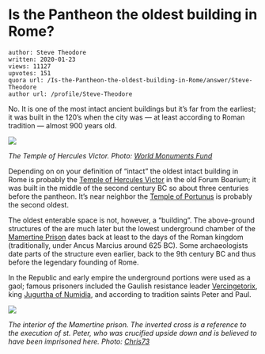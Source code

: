 # Is the Pantheon the oldest building in Rome?

	author: Steve Theodore
	written: 2020-01-23
	views: 11127
	upvotes: 151
	quora url: /Is-the-Pantheon-the-oldest-building-in-Rome/answer/Steve-Theodore
	author url: /profile/Steve-Theodore


No. It is one of the most intact ancient buildings but it’s far from the earliest; it was built in the 120’s when the city was — at least according to Roman tradition — almost 900 years old.

![](https://qph.fs.quoracdn.net/main-qimg-6377f24df18340eec1948eb6bc56b2d6)

_The Temple of Hercules Victor. Photo:_ _[World Monuments Fund](https://www.wmf.org/project/temple-hercules)_ 

Depending on on your definition of “intact” the oldest intact building in Rome is probably the [Temple of Hercules Victor](https://en.m.wikipedia.org/wiki/Temple_of_Hercules_Victor) in the old Forum Boarium; it was built in the middle of the second century BC so about three centuries before the pantheon. It’s near neighbor the [Temple of Portunus](https://www.wmf.org/project/temple-portunus) is probably the second oldest.

The oldest enterable space is not, however, a “building”. The above-ground structures of the are much later but the lowest underground chamber of the [Mamertine Prison](https://www.ancient-origins.net/ancient-places-europe/infamous-mamertine-prison-and-supposed-incarceration-saint-peter-003447) dates back at least to the days of the Roman kingdom (traditionally, under Ancus Marcius around 625 BC). Some archaeologists date parts of the structure even earlier, back to the 9th century BC and thus before the legendary founding of Rome.

In the Republic and early empire the underground portions were used as a gaol; famous prisoners included the Gaulish resistance leader [Vercingetorix](https://en.wikipedia.org/wiki/Vercingetorix), king [Jugurtha of Numidia](https://en.wikipedia.org/wiki/Jugurtha), and according to tradition saints Peter and Paul.

![](https://qph.fs.quoracdn.net/main-qimg-05361dab818100cf3ee09eb4c87eea37)

_The interior of the Mamertine prison. The inverted cross is a reference to the execution of st. Peter, who was crucified upside down and is believed to have been imprisoned here. Photo:_ _[Chris73](https://commons.wikimedia.org/wiki/File:Mamertine_Prison.jpg)_ 

